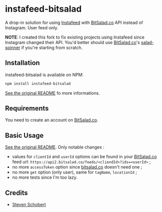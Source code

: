 instafeed-bitsalad
============

A drop-in solution for using [Instafeed](https://github.com/stevenschobert/instafeed.js) with [BitSalad.co](http://www.bitsalad.co) API instead of Instagram. User feed only.

**NOTE**: I created this fork to fix existing projects using Instafeed since Instagram changed their API. You'd better should use [BitSalad.co](http://www.bitsalad.co)'s [salad-spinner](https://github.com/bitsalad/salad-spinner) if you're starting from scratch.

## Installation

instafeed-bitsalad is available on NPM:

```sh
npm install instafeed-bitsalad
```

[See the original README](https://github.com/stevenschobert/instafeed.js) fo more informations.

## Requirements

You need to create an account on [BitSalad.co](http://www.bitsalad.co).

## Basic Usage

[See the original README](https://github.com/stevenschobert/instafeed.js). Only notable changes :

* values for `clientId` and `userId` options can be found in your [BitSalad.co](http://www.bitsalad.co) feed url: `https://api2.bitsalad.co/feeds/<cliendId>?ids=<userId>` ;
* no more `accessToken` option since [bitsalad.co](http://www.bitsalad.co) doesn't need one ;
* no more `get` option (only user), same for `tagName`, `locationId` ;
* no more tests since I'm too lazy.

## Credits

* [Steven Schobert](https://github.com/stevenschobert)
